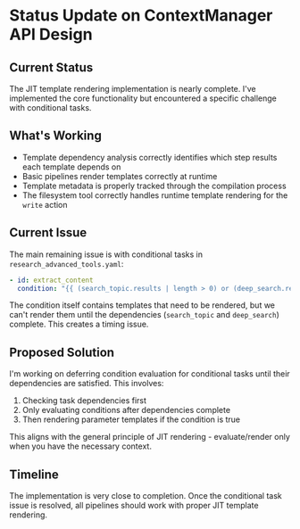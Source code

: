 # Status Update on ContextManager API Design

## Current Status
The JIT template rendering implementation is nearly complete. I've implemented the core functionality but encountered a specific challenge with conditional tasks.

## What's Working
- Template dependency analysis correctly identifies which step results each template depends on
- Basic pipelines render templates correctly at runtime
- Template metadata is properly tracked through the compilation process
- The filesystem tool correctly handles runtime template rendering for the `write` action

## Current Issue
The main remaining issue is with conditional tasks in `research_advanced_tools.yaml`:

```yaml
- id: extract_content
  condition: "{{ (search_topic.results | length > 0) or (deep_search.results | length > 0) }}"
```

The condition itself contains templates that need to be rendered, but we can't render them until the dependencies (`search_topic` and `deep_search`) complete. This creates a timing issue.

## Proposed Solution
I'm working on deferring condition evaluation for conditional tasks until their dependencies are satisfied. This involves:

1. Checking task dependencies first
2. Only evaluating conditions after dependencies complete
3. Then rendering parameter templates if the condition is true

This aligns with the general principle of JIT rendering - evaluate/render only when you have the necessary context.

## Timeline
The implementation is very close to completion. Once the conditional task issue is resolved, all pipelines should work with proper JIT template rendering.
